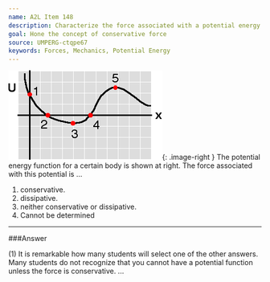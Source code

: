 ```yaml
---
name: A2L Item 148
description: Characterize the force associated with a potential energy function.
goal: Hone the concept of conservative force
source: UMPERG-ctqpe67
keywords: Forces, Mechanics, Potential Energy
---
```


![Item148_fig1.gif](../images/Item148_fig1.gif){: .image-right }  The
potential energy function for a certain body is shown at right. The
force associated with this potential is ...

1. conservative.
2. dissipative.
3. neither conservative or dissipative.
4. Cannot be determined




<hr/>

###Answer 

(1) It is remarkable how many students will select one of the
other answers. Many students do not recognize that you cannot have a
potential function unless the force is conservative.
...
